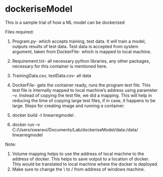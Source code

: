 # dockeriseModel
This is a sample trial of how a ML model can be dockerized

Files required:
1.	Program.py- which accepts training, test data. It will train a model, outputs results of test data. Test data is accepted from system argument, taken from DockerFile- which is mapped to local machine.
2.	Requirement.txt- all necessary python libraries, any other packages, necessary for this container is mentioned here.
3.	TrainingData.csv, testData.csv- all data
4.	DockerFile- gets the container ready, runs the program test file. This test file is internally mapped to local machine’s address using parameter –v. 
Instead of copying the test file, we did a mapping. This will help in reducing the time of copying large test files, if in case, it happens to be large.
Steps for creating image and running a container:

1.	docker build -t linearregmodel .

2.	docker run –v C:/Users/swaravi/Documents/Lab/dockeriseModel/data:/data/ linearregmodel

Note: 
1.	Volume mapping helps to use the address of local machine to the address of docker. This helps to save output to a location of docker. This would be translated to local machine where the docker is deployed.
2.	Make sure to change the \ to / from address of windows machine.
